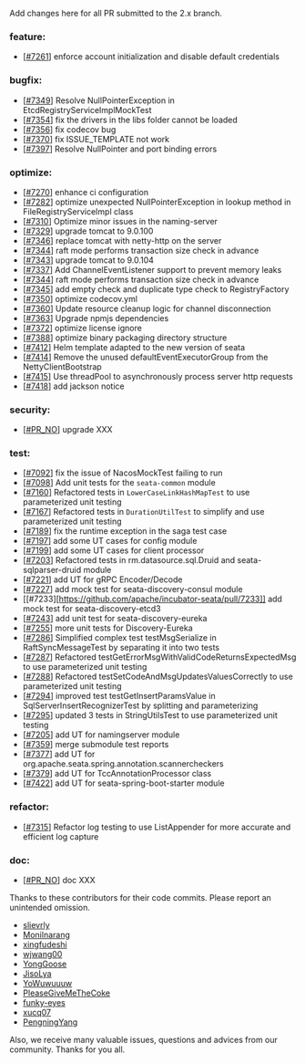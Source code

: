 <!--
    Licensed to the Apache Software Foundation (ASF) under one or more
    contributor license agreements.  See the NOTICE file distributed with
    this work for additional information regarding copyright ownership.
    The ASF licenses this file to You under the Apache License, Version 2.0
    (the "License"); you may not use this file except in compliance with
    the License.  You may obtain a copy of the License at

    http://www.apache.org/licenses/LICENSE-2.0
    
    Unless required by applicable law or agreed to in writing, software
    distributed under the License is distributed on an "AS IS" BASIS,
    WITHOUT WARRANTIES OR CONDITIONS OF ANY KIND, either express or implied.
    See the License for the specific language governing permissions and
    limitations under the License.
-->
Add changes here for all PR submitted to the 2.x branch.

<!-- Please add the `changes` to the following location(feature/bugfix/optimize/test) based on the type of PR -->

### feature:

- [[#7261](https://github.com/apache/incubator-seata/pull/7261)] enforce account initialization and disable default credentials


### bugfix:

- [[#7349](https://github.com/apache/incubator-seata/pull/7349)] Resolve NullPointerException in EtcdRegistryServiceImplMockTest
- [[#7354](https://github.com/apache/incubator-seata/pull/7354)] fix the drivers in the libs folder cannot be loaded
- [[#7356](https://github.com/apache/incubator-seata/pull/7356)] fix codecov bug
- [[#7370](https://github.com/apache/incubator-seata/pull/7370)] fix ISSUE_TEMPLATE not work
- [[#7397](https://github.com/apache/incubator-seata/pull/7397)] Resolve NullPointer and port binding errors


### optimize:

- [[#7270](https://github.com/apache/incubator-seata/pull/7270)] enhance ci configuration
- [[#7282](https://github.com/apache/incubator-seata/pull/7282)] optimize unexpected NullPointerException in lookup method in FileRegistryServiceImpl class
- [[#7310](https://github.com/seata/seata/pull/7310)] Optimize minor issues in the naming-server
- [[#7329](https://github.com/apache/incubator-seata/pull/7329)] upgrade tomcat to 9.0.100
- [[#7346](https://github.com/apache/incubator-seata/pull/7346)] replace tomcat with netty-http on the server
- [[#7344](https://github.com/apache/incubator-seata/pull/7344)] raft mode performs transaction size check in advance
- [[#7343](https://github.com/apache/incubator-seata/pull/7343)] upgrade tomcat to 9.0.104
- [[#7337](https://github.com/apache/incubator-seata/pull/7337)] Add ChannelEventListener support to prevent memory leaks
- [[#7344](https://github.com/apache/incubator-seata/pull/7344)] raft mode performs transaction size check in advance
- [[#7345](https://github.com/apache/incubator-seata/pull/7345)] add empty check and duplicate type check to RegistryFactory
- [[#7350](https://github.com/apache/incubator-seata/pull/7350)] optimize codecov.yml
- [[#7360](https://github.com/apache/incubator-seata/pull/7360)] Update resource cleanup logic for channel disconnection
- [[#7363](https://github.com/apache/incubator-seata/pull/7363)] Upgrade npmjs dependencies
- [[#7372](https://github.com/apache/incubator-seata/pull/7372)] optimize license ignore
- [[#7388](https://github.com/apache/incubator-seata/pull/7388)] optimize binary packaging directory structure
- [[#7412](https://github.com/apache/incubator-seata/pull/7412)] Helm template adapted to the new version of seata
- [[#7414](https://github.com/apache/incubator-seata/pull/7414)] Remove the unused defaultEventExecutorGroup from the NettyClientBootstrap
- [[#7415](https://github.com/apache/incubator-seata/pull/7415)] Use threadPool to asynchronously process server http requests
- [[#7418](https://github.com/apache/incubator-seata/pull/7418)] add jackson notice


### security:

- [[#PR_NO](https://github.com/seata/seata/pull/PR_NO)] upgrade XXX

### test:

- [[#7092](https://github.com/apache/incubator-seata/pull/7092)] fix the issue of NacosMockTest failing to run
- [[#7098](https://github.com/apache/incubator-seata/pull/7098)] Add unit tests for the `seata-common` module
- [[#7160](https://github.com/apache/incubator-seata/pull/7160)] Refactored tests in `LowerCaseLinkHashMapTest` to use parameterized unit testing
- [[#7167](https://github.com/apache/incubator-seata/pull/7167)] Refactored tests in `DurationUtilTest` to simplify and use parameterized unit testing
- [[#7189](https://github.com/apache/incubator-seata/pull/7189)] fix the runtime exception in the saga test case
- [[#7197](https://github.com/apache/incubator-seata/pull/7197)] add some UT cases for config module
- [[#7199](https://github.com/apache/incubator-seata/pull/7199)] add some UT cases for client processor
- [[#7203](https://github.com/apache/incubator-seata/pull/7203)] Refactored tests in rm.datasource.sql.Druid and seata-sqlparser-druid module
- [[#7221](https://github.com/apache/incubator-seata/pull/7221)] add UT for gRPC Encoder/Decode
- [[#7227](https://github.com/apache/incubator-seata/pull/7227)] add mock test for seata-discovery-consul module
- [[#7233][https://github.com/apache/incubator-seata/pull/7233]] add mock test for seata-discovery-etcd3
- [[#7243](https://github.com/apache/incubator-seata/pull/7243)] add unit test for seata-discovery-eureka
- [[#7255](https://github.com/apache/incubator-seata/pull/7255)] more unit tests for Discovery-Eureka
- [[#7286](https://github.com/apache/incubator-seata/pull/7286)] Simplified complex test testMsgSerialize in RaftSyncMessageTest by separating it into two tests
- [[#7287](https://github.com/apache/incubator-seata/pull/7287)] Refactored testGetErrorMsgWithValidCodeReturnsExpectedMsg to use parameterized unit testing
- [[#7288](https://github.com/apache/incubator-seata/pull/7288)] Refactored testSetCodeAndMsgUpdatesValuesCorrectly to use parameterized unit testing
- [[#7294](https://github.com/apache/incubator-seata/pull/7294)] improved test testGetInsertParamsValue in SqlServerInsertRecognizerTest by splitting and parameterizing
- [[#7295](https://github.com/apache/incubator-seata/pull/7295)] updated 3 tests in StringUtilsTest to use parameterized unit testing
- [[#7205](https://github.com/apache/incubator-seata/issues/7205)] add UT for namingserver module
- [[#7359](https://github.com/apache/incubator-seata/issues/7359)] merge submodule test reports
- [[#7377](https://github.com/apache/incubator-seata/issues/7377)] add UT for org.apache.seata.spring.annotation.scannercheckers
- [[#7379](https://github.com/apache/incubator-seata/issues/7379)] add UT for TccAnnotationProcessor class
- [[#7422](https://github.com/apache/incubator-seata/pull/7422)] add UT for seata-spring-boot-starter module


### refactor:

- [[#7315](https://github.com/apache/incubator-seata/pull/7315)] Refactor log testing to use ListAppender for more accurate and efficient log capture


### doc:

- [[#PR_NO](https://github.com/seata/seata/pull/PR_NO)] doc XXX


Thanks to these contributors for their code commits. Please report an unintended omission.

<!-- Please make sure your Github ID is in the list below -->

- [slievrly](https://github.com/slievrly)
- [Monilnarang](https://github.com/Monilnarang)
- [xingfudeshi](https://github.com/xingfudeshi)
- [wjwang00](https://github.com/wjwang00)
- [YongGoose](https://github.com/YongGoose)
- [JisoLya](https://github.com/JisoLya)
- [YoWuwuuuw](https://github.com/YoWuwuuuw)
- [PleaseGiveMeTheCoke](https://github.com/PleaseGiveMeTheCoke)
- [funky-eyes](https://github.com/funky-eyes)
- [xucq07](https://github.com/xucq07)
- [PengningYang](https://github.com/PengningYang)

Also, we receive many valuable issues, questions and advices from our community. Thanks for you all.
